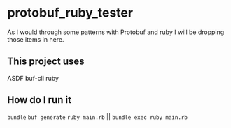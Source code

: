 # protobuf_ruby_tester

As I would through some patterns with Protobuf and ruby I will be dropping those items in here.

## This project uses
ASDF
buf-cli
ruby

## How do I run it
`bundle`
`buf generate`
`ruby main.rb` || `bundle exec ruby main.rb`
